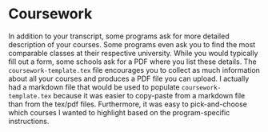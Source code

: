 # Coursework

In addition to your transcript, some programs ask for more detailed description of your courses.
Some programs even ask you to find the most comparable classes at their respective university.
While you would typically fill out a form, some schools ask for a PDF where you list these details.
The `coursework-template.tex` file encourages you to collect as much information about all your courses and produces a PDF file you can upload.
I actually had a markdown file that would be used to populate `coursework-template.tex` because it was easier to copy-paste from a markdown file than from the tex/pdf files.
Furthermore, it was easy to pick-and-choose which courses I wanted to highlight based on the program-specific instructions.
